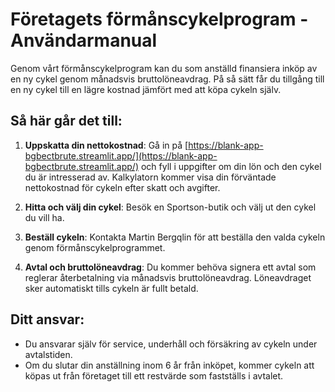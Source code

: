 # Företagets förmånscykelprogram - Användarmanual

Genom vårt förmånscykelprogram kan du som anställd finansiera inköp av en ny cykel genom månadsvis bruttolöneavdrag. På så sätt får du tillgång till en ny cykel till en lägre kostnad jämfört med att köpa cykeln själv.

## Så här går det till:

1. **Uppskatta din nettokostnad**: Gå in på [https://blank-app-bgbectbrute.streamlit.app/](https://blank-app-bgbectbrute.streamlit.app/) och fyll i uppgifter om din lön och den cykel du är intresserad av. Kalkylatorn kommer visa din förväntade nettokostnad för cykeln efter skatt och avgifter.

2. **Hitta och välj din cykel**: Besök en Sportson-butik och välj ut den cykel du vill ha.

3. **Beställ cykeln**: Kontakta Martin Bergqlin för att beställa den valda cykeln genom förmånscykelprogrammet.

4. **Avtal och bruttolöneavdrag**: Du kommer behöva signera ett avtal som reglerar återbetalning via månadsvis bruttolöneavdrag. Löneavdraget sker automatiskt tills cykeln är fullt betald.

## Ditt ansvar:

- Du ansvarar själv för service, underhåll och försäkring av cykeln under avtalstiden.
- Om du slutar din anställning inom 6 år från inköpet, kommer cykeln att köpas ut från företaget till ett restvärde som fastställs i avtalet.
